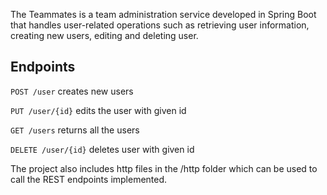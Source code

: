 The Teammates is a team administration service developed in Spring Boot that handles user-related operations such as retrieving user information, creating new users, editing and deleting user.

## **Endpoints**

`POST /user` creates new users

`PUT /user/{id}` edits the user with given id

`GET /users` returns all the users

`DELETE /user/{id}` deletes user with given id


The project also includes http files in the /http folder which can be used to call the REST endpoints implemented.

